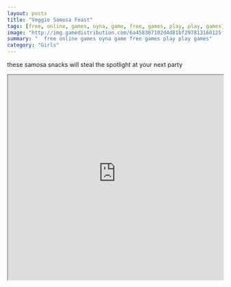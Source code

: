 ```yaml
---
layout: posts
title: "Veggie Samosa Feast"
tags: [free, online, games, oyna, game, free, games, play, play, games]
image: "http://img.gamedistribution.com/6a458307102d4d81bf297813160125fd.jpg"
summary: "  free online games oyna game free games play play games"
category: "Girls"
---
```


these samosa snacks will steal the spotlight at your next party

<iframe width="100%" height="480px;" src="http://flash.gamedistribution.com?game=6a458307102d4d81bf297813160125fd"></iframe>